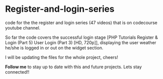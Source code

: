 # Register-and-login-series
code for the the register and login series (47 videos) that is on codecourse youtube channel.

So far the code covers the successful login stage [PHP Tutorials Register & Login (Part 5) User Login (Part 3) [HD, 720p]], displaying the user weather he/she is logged in or out on the widget section.

I will be updating the files for the whole project, cheers!

<strong>Follow me</strong> to stay up to date with this and future projects.
Lets stay connected!!
